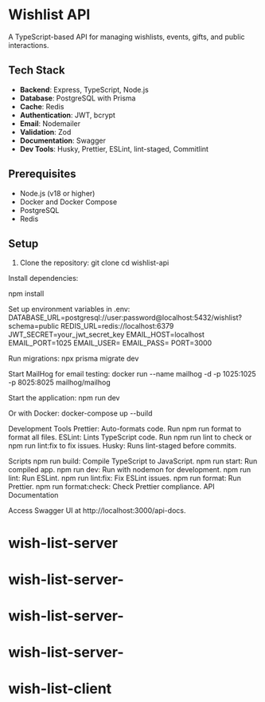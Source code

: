 # Wishlist API

A TypeScript-based API for managing wishlists, events, gifts, and public interactions.

## Tech Stack

- **Backend**: Express, TypeScript, Node.js
- **Database**: PostgreSQL with Prisma
- **Cache**: Redis
- **Authentication**: JWT, bcrypt
- **Email**: Nodemailer
- **Validation**: Zod
- **Documentation**: Swagger
- **Dev Tools**: Husky, Prettier, ESLint, lint-staged, Commitlint

## Prerequisites

- Node.js (v18 or higher)
- Docker and Docker Compose
- PostgreSQL
- Redis

## Setup

1. Clone the repository:
   git clone <repository-url>
   cd wishlist-api

Install dependencies:

npm install

Set up environment variables in .env:
DATABASE_URL=postgresql://user:password@localhost:5432/wishlist?schema=public
REDIS_URL=redis://localhost:6379
JWT_SECRET=your_jwt_secret_key
EMAIL_HOST=localhost
EMAIL_PORT=1025
EMAIL_USER=
EMAIL_PASS=
PORT=3000

Run migrations:
npx prisma migrate dev

Start MailHog for email testing:
docker run --name mailhog -d -p 1025:1025 -p 8025:8025 mailhog/mailhog

Start the application:
npm run dev

Or with Docker:
docker-compose up --build

Development Tools
Prettier: Auto-formats code. Run npm run format to format all files.
ESLint: Lints TypeScript code. Run npm run lint to check or npm run lint:fix to fix issues.
Husky: Runs lint-staged before commits.

Scripts
npm run build: Compile TypeScript to JavaScript.
npm run start: Run compiled app.
npm run dev: Run with nodemon for development.
npm run lint: Run ESLint.
npm run lint:fix: Fix ESLint issues.
npm run format: Run Prettier.
npm run format:check: Check Prettier compliance.
API Documentation

Access Swagger UI at http://localhost:3000/api-docs.
# wish-list-server
# wish-list-server-
# wish-list-server-
# wish-list-server-
# wish-list-client
